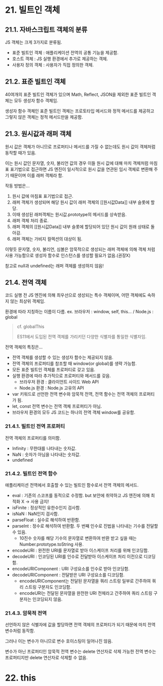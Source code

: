 # 21. 빌트인 객체

## 21.1. 자바스크립트 객체의 분류

JS 객체는 크게 3가지로 분류됨.

- 표준 빌트인 객체 : 애플리케이션 전역의 공통 기능을 제공함.
- 호스트 객체 : JS 실행 환경에서 추가로 제공하는 객체.
- 사용자 정의 객체 : 사용자가 직접 정의한 객체.

## 21.2. 표준 빌트인 객체

40여개의 표준 빌트인 객체가 있으며 Math, Reflect, JSON을 제외한 표준 빌트인 객체는 모두 생성자 함수 객체임.

생성자 함수 객체인 표준 빌트인 객체는 프로토타입 메서드와 정적 메서드를 제공하고 그렇지 않은 객체는 정적 메서드만을 제공함.

## 21.3. 원시값과 래퍼 객체

원시 값은 객체가 아니므로 프로퍼티나 메서드를 가질 수 없는데도 원시 값이 객체처럼 동작할 때가 있음.

이는 원시 값인 문자열, 숫자, 불리언 값의 경우 이들 원시 값에 대해 마치 객체처럼 마침표 표기법으로 접근하면 JS 엔진이 일시적으로 원시 값을 연관된 임시 객체로 변환해 주기 때문이며 이를 래퍼 객체라 함.

작동 방법은...

1. 원시 값에 마침표 표기법으로 접근.
2. 래퍼 객체가 생성되며 해당 원시 값이 래퍼 객체의 [[원시값Data]] 내부 슬롯에 할당.
3. 이때 생성된 래퍼객체는 원시값.prototype의 메서드를 상속받음.
4. 래퍼 객체 처리 종료.
5. 래퍼 객체의 [[원시값Data]] 내부 슬롯에 할당되어 있던 원시 값이 원래 상태로 돌아감.
6. 래퍼 객체는 가비지 컬렉션의 대상이 됨.

이렇듯 문자열, 숫자, 불리언, 심볼은 암묵적으로 생성되는 래퍼 객체에 의해 객체 처럼 사용 가능함으로 생성자 함수로 인스턴스를 생성할 필요가 없음.(권장X)

참고로 null과 undefined는 래퍼 객체를 생성하지 않음!

## 21.4. 전역 객체

코드 실행 전 JS 엔진에 의해 최우선으로 생성되는 특수 객체이며, 어떤 객체에도 속하지 않는 최상위 객체임.

환경에 따라 지칭하는 이름이 다름. ex. 브라우저 : window, self, this... / Node.js : global

> cf. globalThis
>
> ES11에서 도입된 전역 객체를 가리키던 다양한 식별자를 통일한 식별자임.

전역 객체의 특징은...

- 전역 객체를 생성할 수 있는 생성자 함수는 제공되지 않음.
- 전역 객체의 프로퍼티를 참조할 때 window(or global)를 생략 가능함.
- 모든 표준 빌트인 객체를 프로퍼티로 갖고 있음.
- 실행 환경에 따라 추가적으로 프로퍼티와 메서드를 갖음.
    - 브라우저 환경 : 클라이언트 사이드 Web API
    - Node.js 환경 : Node.js 고유의 API
- var 키워드로 선언한 전역 변수와 암묵적 전역, 전역 함수는 전역 객체의 프로퍼티가 됨.
- let, const 전역 변수는 전역 객체 프로퍼티가 아님.
- 브라우저 환경의 모두 JS 코드는 하나의 전역 객체 window를 공유함.

### 21.4.1. 빌트인 전역 프로퍼티

전역 객체의 프로퍼티를 의미함.

- Infinity : 무한대를 나타내는 숫자값.
- NaN : 숫자가 아님을 나타내는 숫자값.
- undefined

### 21.4.2. 빌트인 전역 함수

애플리케이션 전역에서 호출할 수 있는 빌트인 함수로서 전역 객체의 메서드.

- eval : 기존의 스코프를 동적으로 수정함. but 보안에 취약하고 JS 엔진에 의해 최적화 X -> 사용 금지!
- isFinite : 정상적인 유한수인지 검사함.
- isNaN : NaN인지 검사함.
- parseFloat : 실수로 해석하여 반환함.
- parseInt : 정수로 해석하여 반환함. 두 번째 인수로 진법을 나타내는 기수를 전달할 수 있음.
    - 10진수 숫자를 해당 기수의 문자열로 변환하여 반환 받고 싶을 때는 Number.prototype.toString 사용.
- encodeURI : 완전한 URI를 문자열로 받아 이스케이프 처리를 위해 인코딩함.
- decodeURI : 인코딩된 URI를 인수로 전달받아 이스케이프 처리 이전으로 디코딩함.
- encodeURIComponent : URI 구성요소를 인수로 받아 인코딩함.
- decodeURIComponent : 전달받은 URI 구성요소를 디코딩함.
    - encodeURIComponent는 전달된 문자열을 쿼리 스트링 일부로 간주하여 쿼리 스트링 구분자도 인코딩함.
    - encodeURI는 전달된 문자열을 완전한 URI 전체라고 간주하여 쿼리 스트링 구분자는 인코딩되지 않음.

### 21.4.3. 암묵적 전역

선언하지 않은 식별자에 값을 할당하면 전역 객체의 프로퍼티가 되기 때문에 마치 전역 변수처럼 동작함.

그러나 이는 변수가 아니므로 변수 호이스팅이 일어나진 않음.

변수가 아닌 프로퍼티인 암묵적 전역 변수는 delete 연산자로 삭제 가능한 전역 변수는 프로퍼티지만 delete 연산자로 삭제할 수 없음.

# 22. this